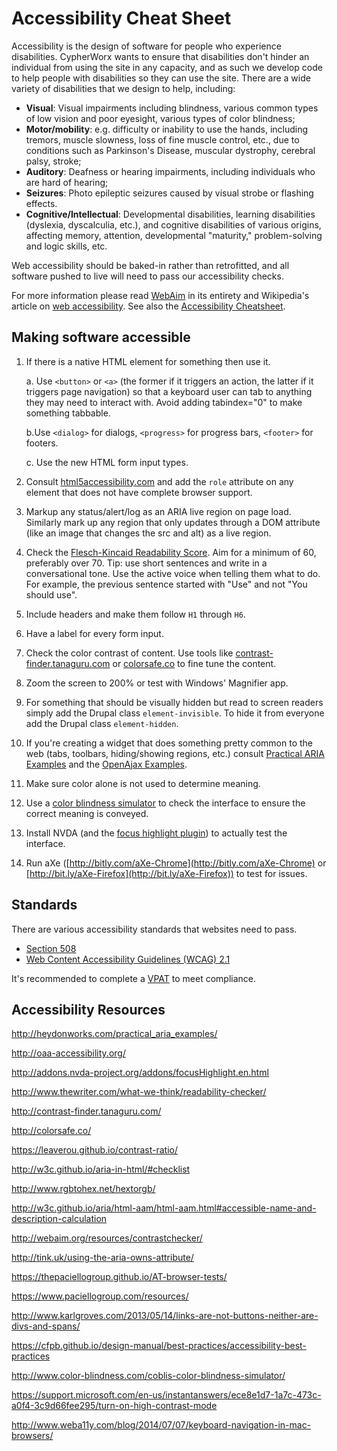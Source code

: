 # Accessibility Cheat Sheet

Accessibility is the design of software for people who experience disabilities. CypherWorx wants to ensure that disabilities don't hinder an individual from using the site in any capacity, and as such we develop code to help people with disabilities so they can use the site. There are a wide variety of disabilities that we design to help, including: 

- **Visual**: Visual impairments including blindness, various common types of low vision and poor eyesight, various types of color blindness;
- **Motor/mobility**: e.g. difficulty or inability to use the hands, including tremors, muscle slowness, loss of fine muscle control, etc., due to conditions such as Parkinson's Disease, muscular dystrophy, cerebral palsy, stroke;
- **Auditory**: Deafness or hearing impairments, including individuals who are hard of hearing;
- **Seizures**: Photo epileptic seizures caused by visual strobe or flashing effects.
- **Cognitive/Intellectual**: Developmental disabilities, learning disabilities (dyslexia, dyscalculia, etc.), and cognitive disabilities of various origins, affecting memory, attention, developmental "maturity," problem-solving and logic skills, etc.

Web accessibility should be baked-in rather than retrofitted, and all software pushed to live will need to pass our accessibility checks.

For more information please read [WebAim](https://webaim.org/) in its entirety and Wikipedia's article on [web accessibility](https://en.wikipedia.org/wiki/Web_accessibility). See also the [Accessibility Cheatsheet](https://moritzgiessmann.de/accessibility-cheatsheet/).

## Making software accessible ##

1. If there is a native HTML element for something then use it.

      a. Use `<button>` or `<a>` (the former if it triggers an action, the latter if it triggers page navigation) so that a keyboard user can tab to anything they may need to interact with. Avoid adding tabindex="0" to make something tabbable.

      b.Use `<dialog>` for dialogs, `<progress>` for progress bars, `<footer>` for footers.

      c. Use the new HTML form input types.

1. Consult [html5accessibility.com](html5accessibility.com) and add the `role` attribute on any element that does not have complete browser support.

1. Markup any status/alert/log as an ARIA live region on page load. Similarly mark up any region that only updates through a DOM attribute (like an image that changes the src and alt) as a live region.

1. Check the [Flesch-Kincaid Readability Score](http://www.thewriter.com/what-we-think/readability-checker/). Aim for a minimum of 60, preferably over 70. Tip: use short sentences and write in a conversational tone. Use the active voice when telling them what to do. For example, the previous sentence started with "Use" and not "You should use".

1. Include headers and make them follow `H1` through `H6`.

1. Have a label for every form input.

1. Check the color contrast of content. Use tools like [contrast-finder.tanaguru.com](http://contrast-finder.tanaguru.com/) or [colorsafe.co](http://colorsafe.co/) to fine tune the content.

1. Zoom the screen to 200% or test with Windows' Magnifier app.

1. For something that should be visually hidden but read to screen readers simply add the Drupal class `element-invisible`. To hide it from everyone add the Drupal class `element-hidden`.

1. If you're creating a widget that does something pretty common to the web (tabs, toolbars, hiding/showing regions, etc.) consult [Practical ARIA Examples](http://heydonworks.com/practical_aria_examples/) and the [OpenAjax Examples](http://oaa-accessibility.org/).

1. Make sure color alone is not used to determine meaning.

1. Use a [color blindness simulator](http://www.color-blindness.com/coblis-color-blindness-simulator/) to check the interface to ensure the correct meaning is conveyed.

1. Install NVDA (and the [focus highlight plugin](http://addons.nvda-project.org/addons/focusHighlight.en.html)) to actually test the interface.

1. Run aXe ([http://bitly.com/aXe-Chrome](http://bitly.com/aXe-Chrome) or [http://bit.ly/aXe-Firefox](http://bit.ly/aXe-Firefox)) to test for issues.

## Standards

There are various accessibility standards that websites need to pass.

- [Section 508](https://www.section508.gov/)
- [Web Content Accessibility Guidelines (WCAG) 2.1](https://www.w3.org/TR/WCAG21/)

It's recommended to complete a [VPAT](https://www.section508.gov/sell/vpat) to meet compliance.

## Accessibility Resources ##

http://heydonworks.com/practical_aria_examples/

http://oaa-accessibility.org/

http://addons.nvda-project.org/addons/focusHighlight.en.html

http://www.thewriter.com/what-we-think/readability-checker/

http://contrast-finder.tanaguru.com/

http://colorsafe.co/

https://leaverou.github.io/contrast-ratio/

http://w3c.github.io/aria-in-html/#checklist

http://www.rgbtohex.net/hextorgb/

http://w3c.github.io/aria/html-aam/html-aam.html#accessible-name-and-description-calculation

http://webaim.org/resources/contrastchecker/

http://tink.uk/using-the-aria-owns-attribute/

https://thepaciellogroup.github.io/AT-browser-tests/

https://www.paciellogroup.com/resources/

http://www.karlgroves.com/2013/05/14/links-are-not-buttons-neither-are-divs-and-spans/

https://cfpb.github.io/design-manual/best-practices/accessibility-best-practices

http://www.color-blindness.com/coblis-color-blindness-simulator/

https://support.microsoft.com/en-us/instantanswers/ece8e1d7-1a7c-473c-a0f4-3c9d66fee295/turn-on-high-contrast-mode

http://www.weba11y.com/blog/2014/07/07/keyboard-navigation-in-mac-browsers/
